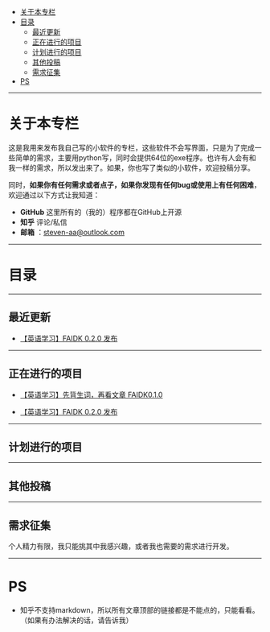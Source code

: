 <!-- TOC -->

- [关于本专栏](#关于本专栏)
- [目录](#目录)
    - [最近更新](#最近更新)
    - [正在进行的项目](#正在进行的项目)
    - [计划进行的项目](#计划进行的项目)
    - [其他投稿](#其他投稿)
    - [需求征集](#需求征集)
- [PS](#ps)

<!-- /TOC -->
---
# 关于本专栏

这是我用来发布我自己写的小软件的专栏，这些软件不会写界面，只是为了完成一些简单的需求，主要用python写，同时会提供64位的exe程序。也许有人会有和我一样的需求，所以发出来了。如果，你也写了类似的小软件，欢迎投稿分享。

同时，**如果你有任何需求或者点子，如果你发现有任何bug或使用上有任何困难**，欢迎通过以下方式让我知道：

- **GitHub** 这里所有的（我的）程序都在GitHub上开源
- **知乎** 评论/私信
- **邮箱** ：steven-aa@outlook.com
---
# 目录
---
## 最近更新
- [【英语学习】FAIDK 0.2.0 发布](https://zhuanlan.zhihu.com/p/25619548)
---
## 正在进行的项目

- [【英语学习】先背生词，再看文章 FAIDK0.1.0](https://zhuanlan.zhihu.com/p/25003457)

- [【英语学习】FAIDK 0.2.0 发布](https://zhuanlan.zhihu.com/p/25619548)
---
## 计划进行的项目
---
## 其他投稿
---
## 需求征集
个人精力有限，我只能挑其中我感兴趣，或者我也需要的需求进行开发。


---
# PS
- 知乎不支持markdown，所以所有文章顶部的链接都是不能点的，只能看看。（如果有办法解决的话，请告诉我）
